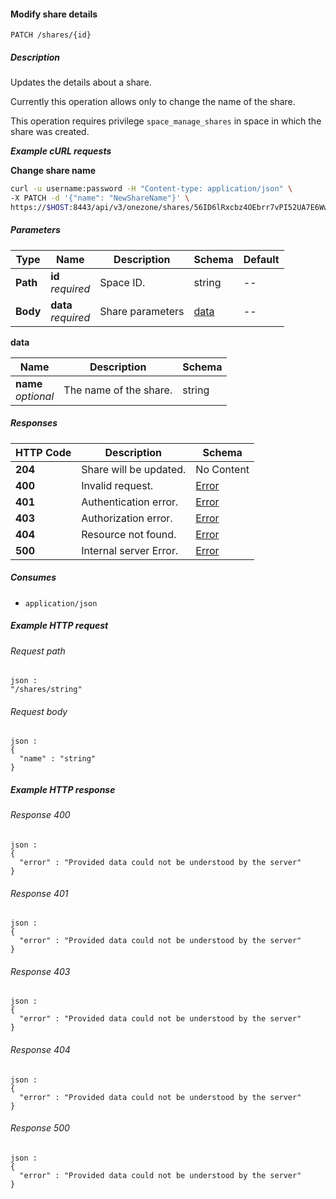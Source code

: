 
<a name="modify_share"></a>
#### Modify share details
```
PATCH /shares/{id}
```


##### Description
Updates the details about a share.

Currently this operation allows only to change the name of the share.

This operation requires privilege `space_manage_shares` in space
in which the share was created.

***Example cURL requests***

**Change share name**
```bash
curl -u username:password -H "Content-type: application/json" \
-X PATCH -d '{"name": "NewShareName"}' \
https://$HOST:8443/api/v3/onezone/shares/56ID6lRxcbz4OEbrr7vPI52UA7E6WwkqQ6bJCtW5PLE
```


##### Parameters

|Type|Name|Description|Schema|Default|
|---|---|---|---|---|
|**Path**|**id**  <br>*required*|Space ID.|string|--|
|**Body**|**data**  <br>*required*|Share parameters|[data](#modify_share-data)|--|

<a name="modify_share-data"></a>
**data**

|Name|Description|Schema|
|---|---|---|
|**name**  <br>*optional*|The name of the share.|string|


##### Responses

|HTTP Code|Description|Schema|
|---|---|---|
|**204**|Share will be updated.|No Content|
|**400**|Invalid request.|[Error](../definitions/Error.md#error)|
|**401**|Authentication error.|[Error](../definitions/Error.md#error)|
|**403**|Authorization error.|[Error](../definitions/Error.md#error)|
|**404**|Resource not found.|[Error](../definitions/Error.md#error)|
|**500**|Internal server Error.|[Error](../definitions/Error.md#error)|


##### Consumes

* `application/json`


##### Example HTTP request

###### Request path
```
json :
"/shares/string"
```


###### Request body
```
json :
{
  "name" : "string"
}
```


##### Example HTTP response

###### Response 400
```
json :
{
  "error" : "Provided data could not be understood by the server"
}
```


###### Response 401
```
json :
{
  "error" : "Provided data could not be understood by the server"
}
```


###### Response 403
```
json :
{
  "error" : "Provided data could not be understood by the server"
}
```


###### Response 404
```
json :
{
  "error" : "Provided data could not be understood by the server"
}
```


###### Response 500
```
json :
{
  "error" : "Provided data could not be understood by the server"
}
```



